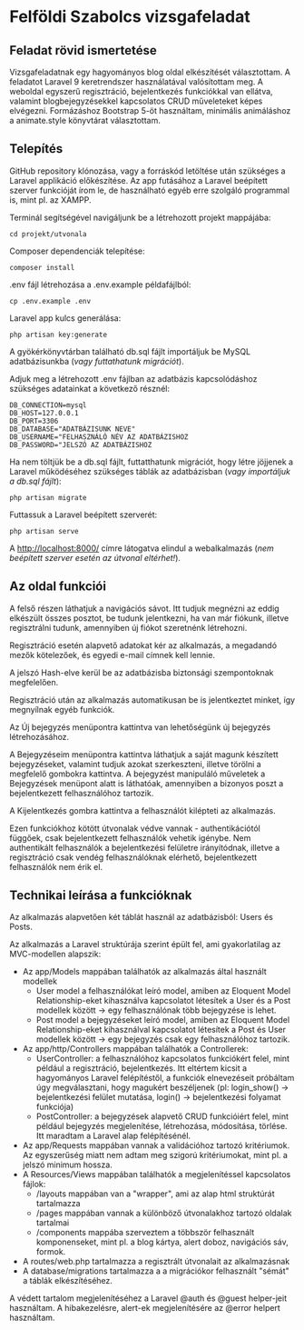 # Felföldi Szabolcs vizsgafeladat

## Feladat rövid ismertetése

Vizsgafeladatnak egy hagyományos blog oldal elkészítését választottam. A feladatot Laravel 9 keretrendszer használatával valósítottam meg. A weboldal egyszerű regisztráció, bejelentkezés funkciókkal van ellátva, valamint blogbejegyzésekkel kapcsolatos CRUD műveleteket képes elvégezni. Formázáshoz Bootstrap 5-öt használtam, minimális animáláshoz a animate.style könyvtárat választottam.

## Telepítés

GitHub repository klónozása, vagy a forráskód letöltése után szükséges a Laravel applikáció előkészítése. Az app futásához a Laravel beépített szerver funkcióját írom le, de használható egyéb erre szolgáló programmal is, mint pl. az XAMPP.

Terminál segítségével navigáljunk be a létrehozott projekt mappájába:

    cd projekt/utvonala

Composer dependenciák telepítése:

	composer install

.env fájl létrehozása a .env.example példafájlból:

    cp .env.example .env

Laravel app kulcs generálása:

    php artisan key:generate

A gyökérkönyvtárban található db.sql fájlt importáljuk be MySQL adatbázisunkba (*vagy futtathatunk migrációt*).

Adjuk meg a létrehozott .env fájlban az adatbázis kapcsolódáshoz szükséges adatainkat a következő résznél:

    DB_CONNECTION=mysql
    DB_HOST=127.0.0.1
    DB_PORT=3306
    DB_DATABASE="ADATBÁZISUNK NEVE"
    DB_USERNAME="FELHASZNÁLÓ NÉV AZ ADATBÁZISHOZ
    DB_PASSWORD="JELSZÓ AZ ADATBÁZISHOZ

Ha nem töltjük be a db.sql fájlt, futtatthatunk migrációt, hogy létre jöjjenek a Laravel működéséhez szükséges táblák az adatbázisban (*vagy importáljuk a db.sql fájlt*):

    php artisan migrate

Futtassuk a Laravel beépített szerverét:

    php artisan serve

A [http://localhost:8000/](http://localhost:8000/) címre látogatva elindul a webalkalmazás (*nem beépített szerver esetén az útvonal eltérhet!*).

## Az oldal funkciói

A felső részen láthatjuk a navigációs sávot. Itt tudjuk megnézni az eddig elkészült összes posztot, be tudunk jelentkezni, ha van már fiókunk, illetve regisztrálni tudunk, amennyiben új fiókot szeretnénk létrehozni.

Regisztráció esetén alapvető adatokat kér az alkalmazás, a megadandó mezők kötelezőek, és egyedi e-mail címnek kell lennie. 

A jelszó Hash-elve kerül be az adatbázisba biztonsági szempontoknak megfelelően.

Regisztráció után az alkalmazás automatikusan be is jelentkeztet minket, így megnyílnak egyéb funkciók.

Az Új bejegyzés menüpontra kattintva van lehetőségünk új bejegyzés létrehozásához.

A Bejegyzéseim menüpontra kattintva láthatjuk a saját magunk készített bejegyzéseket, valamint tudjuk azokat szerkeszteni, illetve törölni a megfelelő gombokra kattintva. A bejegyzést manipuláló műveletek a Bejegyzések menüpont alatt is láthatóak, amennyiben a bizonyos poszt a bejelentkezett felhasználóhoz tartozik.

A Kijelentkezés gombra kattintva a felhasználót kilépteti az alkalmazás.

Ezen funkciókhoz kötött útvonalak védve vannak - authentikációtól függőek, csak bejelentkezett felhasználók vehetik igénybe. Nem authentikált felhasználók a bejelentkezési felületre irányítódnak, illetve a regisztráció csak vendég felhasználóknak elérhető, bejelentkezett felhasználók nem érik el.

## Technikai leírása a funkcióknak

Az alkalmazás alapvetően két táblát használ az adatbázisból: Users és Posts.

Az alkalmazás a Laravel struktúrája szerint épült fel, ami gyakorlatilag az MVC-modellen alapszik:

 - Az app/Models mappában találhatók az alkalmazás által használt
   modellek
   - User model a felhasználókat leíró model, amiben az Eloquent Model Relationship-eket kihasználva kapcsolatot létesítek a User és a Post modellek között -> egy felhasználónak több bejegyzése is lehet.
   - Post model a bejegyzéseket leíró model, amiben az Eloquent Model Relationship-eket kihasználval kapcsolatot létesítek a Post és User modellek között -> egy bejegyzés csak egy felhasználóhoz tartozik.
 - Az app/http/Controllers mappában találhatók a Controllerek:
	 - UserController: a felhasználóhoz kapcsolatos funkciókért felel, mint például a regisztráció, bejelentkezés. Itt eltértem kicsit a hagyományos Laravel felépítéstől, a funkciók elnevezéseit próbáltam úgy megválasztani, hogy magukért beszéljenek (pl: login_show() -> bejelentkezési felület mutatása, login() -> bejelentkezési folyamat funkciója)
	 - PostController: a bejegyzések alapvető CRUD funkcióiért felel, mint például bejegyzés megjelenítése, létrehozása, módosítása, törlése. Itt maradtam a Laravel alap felépítésénél.
- Az app/Requests mappában vannak a validációhoz tartozó kritériumok. Az egyszerűség miatt nem adtam meg szigorú kritériumokat, mint pl. a jelszó minimum hossza.
- A Resources/Views mappában találhatók a megjelenítéssel kapcsolatos fájlok:
	- /layouts mappában van a "wrapper", ami az alap html struktúrát tartalmazza
	- /pages mappában vannak a különböző útvonalakhoz tartozó oldalak tartalmai
	- /components mappába szerveztem a többször felhasznált komponenseket, mint pl. a blog kártya, alert doboz, navigációs sáv, formok.
- A routes/web.php tartalmazza a regisztrált útvonalait az alkalmazásnak
- A database/migrations tartalmazza a a migrációkor felhasznált "sémát" a táblák elkészítéséhez.

A védett tartalom megjelenítéséhez a Laravel @auth és @guest helper-jeit használtam.
A hibakezelésre, alert-ek megjelenítésére az @error helpert használtam.
